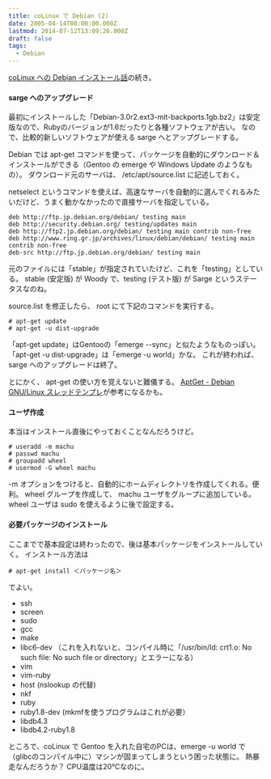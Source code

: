 ```yaml
---
title: coLinux で Debian (2)
date: 2005-04-14T00:00:00.000Z
lastmod: 2014-07-12T13:09:26.000Z
draft: false
tags:
  - Debian
---
```


[coLinux への Debian インストール話](/posts/20050412/p02)の続き。

#### sarge へのアップグレード

最初にインストールした「Debian-3.0r2.ext3-mit-backports.1gb.bz2」は安定版なので、Rubyのバージョンが1.6だったりと各種ソフトウェアが古い。 なので、比較的新しいソフトウェアが使える sarge へとアップグレードする。

Debian では apt-get コマンドを使って、パッケージを自動的にダウンロード＆インストールができる（Gentoo の emerge や Windows Update のようなもの）。 ダウンロード元のサーバは、 /etc/apt/source.list に記述しておく。

netselect というコマンドを使えば、高速なサーバを自動的に選んでくれるみたいだけど、うまく動かなかったので直接サーバを指定している。

```
deb http://ftp.jp.debian.org/debian/ testing main
deb http://security.debian.org/ testing/updates main
deb http://ftp2.jp.debian.org/debian/ testing main contrib non-free
deb http://www.ring.gr.jp/archives/linux/debian/debian/ testing main contrib non-free
deb-src http://ftp.jp.debian.org/debian/ testing main
```

元のファイルには「stable」が指定されていたけど、これを「testing」としている。 stable (安定版) が Woody で、testing (テスト版) が Sarge というステータスなのね。

source.list を修正したら、 root にて下記のコマンドを実行する。

```
# apt-get update
# apt-get -u dist-upgrade
```

「apt-get update」はGentooの「emerge --sync」と似たようなものっぽい。「apt-get -u dist-upgrade」は「emerge -u world」かな。 これが終われば、 sarge へのアップグレードは終了。

とにかく、 apt-get の使い方を覚えないと難儀する。 [AptGet - Debian GNU/Linux スレッドテンプレ](http://debian.fam.cx/?AptGet)が参考になるかも。

#### ユーザ作成

本当はインストール直後にやっておくことなんだろうけど。

```
# useradd -m machu
# passwd machu
# groupadd wheel
# usermod -G wheel machu
```

-m オプションをつけると、自動的にホームディレクトリを作成してくれる。便利。 wheel グループを作成して、 machu ユーザをグループに追加している。 wheel ユーザは sudo を使えるように後で設定する。

#### 必要パッケージのインストール

ここまでで基本設定は終わったので、後は基本パッケージをインストールしていく。 インストール方法は

```
# apt-get install ＜パッケージ名＞
```

でよい。

- ssh
- screen
- sudo
- gcc
- make
- libc6-dev （これを入れないと、コンパイル時に「/usr/bin/ld: crt1.o: No such file: No such file or directory」とエラーになる）
- vim
- vim-ruby
- host (nslookup の代替)
- nkf
- ruby
- ruby1.8-dev (mkmfを使うプログラムはこれが必要）
- libdb4.3
- libdb4.2-ruby1.8

ところで、coLinux で Gentoo を入れた自宅のPCは、emerge -u world で（glibcのコンパイル中に）マシンが固まってしまうという困った状態に。 熱暴走なんだろうか？ CPU温度は20℃なのに。
